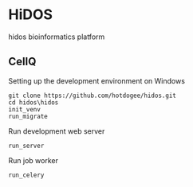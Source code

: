 # HiDOS
hidos bioinformatics platform
## CellQ
Setting up the development environment on Windows
```
git clone https://github.com/hotdogee/hidos.git
cd hidos\hidos
init_venv
run_migrate
```
Run development web server
```
run_server
```
Run job worker
```
run_celery
```
